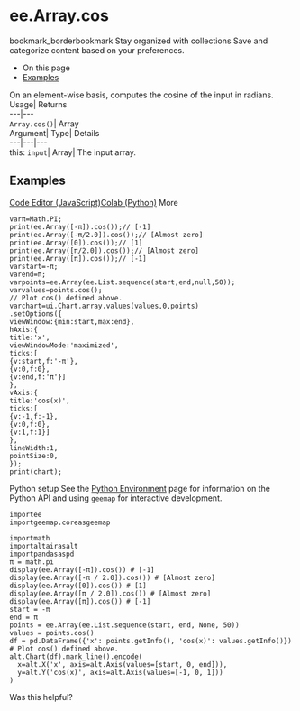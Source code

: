  
#  ee.Array.cos 
bookmark_borderbookmark Stay organized with collections  Save and categorize content based on your preferences.
  * On this page
  * [Examples](https://developers.google.com/earth-engine/apidocs/ee-array-cos#examples)


On an element-wise basis, computes the cosine of the input in radians. 
Usage| Returns  
---|---  
`Array.cos()`| Array  
Argument| Type| Details  
---|---|---  
this: `input`| Array| The input array.  
## Examples
[Code Editor (JavaScript)](https://developers.google.com/earth-engine/apidocs/ee-array-cos#code-editor-javascript-sample)[Colab (Python)](https://developers.google.com/earth-engine/apidocs/ee-array-cos#colab-python-sample) More
```
varπ=Math.PI;
print(ee.Array([-π]).cos());// [-1]
print(ee.Array([-π/2.0]).cos());// [Almost zero]
print(ee.Array([0]).cos());// [1]
print(ee.Array([π/2.0]).cos());// [Almost zero]
print(ee.Array([π]).cos());// [-1]
varstart=-π;
varend=π;
varpoints=ee.Array(ee.List.sequence(start,end,null,50));
varvalues=points.cos();
// Plot cos() defined above.
varchart=ui.Chart.array.values(values,0,points)
.setOptions({
viewWindow:{min:start,max:end},
hAxis:{
title:'x',
viewWindowMode:'maximized',
ticks:[
{v:start,f:'-π'},
{v:0,f:0},
{v:end,f:'π'}]
},
vAxis:{
title:'cos(x)',
ticks:[
{v:-1,f:-1},
{v:0,f:0},
{v:1,f:1}]
},
lineWidth:1,
pointSize:0,
});
print(chart);
```
Python setup
See the [ Python Environment](https://developers.google.com/earth-engine/guides/python_install) page for information on the Python API and using `geemap` for interactive development.
```
importee
importgeemap.coreasgeemap
```
```
importmath
importaltairasalt
importpandasaspd
π = math.pi
display(ee.Array([-π]).cos()) # [-1]
display(ee.Array([-π / 2.0]).cos()) # [Almost zero]
display(ee.Array([0]).cos()) # [1]
display(ee.Array([π / 2.0]).cos()) # [Almost zero]
display(ee.Array([π]).cos()) # [-1]
start = -π
end = π
points = ee.Array(ee.List.sequence(start, end, None, 50))
values = points.cos()
df = pd.DataFrame({'x': points.getInfo(), 'cos(x)': values.getInfo()})
# Plot cos() defined above.
alt.Chart(df).mark_line().encode(
  x=alt.X('x', axis=alt.Axis(values=[start, 0, end])),
  y=alt.Y('cos(x)', axis=alt.Axis(values=[-1, 0, 1]))
)
```

Was this helpful?
